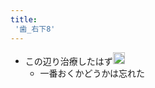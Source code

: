 ```yaml
---
title:
 '歯_右下8'
---
```


- この辺り治療したはず<img src='https://scrapbox.io/api/pages/blu3mo-public/blu3mo/icon' alt='blu3mo.icon' height="19.5"/>
    - 一番おくかどうかは忘れた
